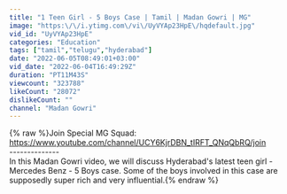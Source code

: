 ```yaml
---
title: "1 Teen Girl - 5 Boys Case | Tamil | Madan Gowri | MG"
image: "https:\/\/i.ytimg.com\/vi\/UyVYAp23HpE\/hqdefault.jpg"
vid_id: "UyVYAp23HpE"
categories: "Education"
tags: ["tamil","telugu","hyderabad"]
date: "2022-06-05T08:49:01+03:00"
vid_date: "2022-06-04T16:49:29Z"
duration: "PT11M43S"
viewcount: "323788"
likeCount: "28072"
dislikeCount: ""
channel: "Madan Gowri"
---
```

{% raw %}Join Special MG Squad: <a rel="nofollow" target="blank" href="https://www.youtube.com/channel/UCY6KjrDBN_tIRFT_QNqQbRQ/join">https://www.youtube.com/channel/UCY6KjrDBN_tIRFT_QNqQbRQ/join</a><br />--------------<br />In this Madan Gowri video, we will discuss Hyderabad's latest teen girl - Mercedes Benz - 5 Boys case. Some of the boys involved in this case are supposedly super rich and very influential.{% endraw %}

